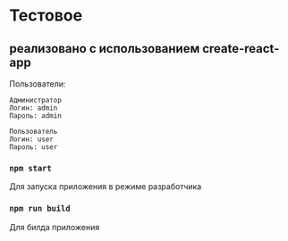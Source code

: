 # Тестовое
## реализовано с использованием create-react-app

Пользователи: 
```
Администратор
Логин: admin
Пароль: admin
```
```
Пользователь
Логин: user
Пароль: user
```

### `npm start`

Для запуска приложения в режиме разработчика

### `npm run build`

Для билда приложения 
